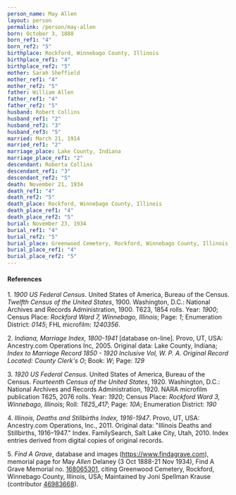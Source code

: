 ```yaml
---
person_name: May Allen
layout: person
permalink: /person/may-allen
born: October 3, 1888
born_ref1: "4"
born_ref2: "5"
birthplace: Rockford, Winnebago County, Illinois
birthplace_ref1: "4"
birthplace_ref2: "5"
mother: Sarah Sheffield
mother_ref1: "4"
mother_ref2: "5"
father: William Allen
father_ref1: "4"
father_ref2: "5"
husband: Robert Collins
husband_ref1: "2"
husband_ref2: "3"
husband_ref3: "5"
married: March 21, 1914
married_ref1: "2"
marriage_place: Lake County, Indiana
marriage_place_ref1: "2"
descendant: Roberta Collins
descendant_ref1: "3"
descendant_ref2: "5"
death: November 21, 1934
death_ref1: "4"
death_ref2: "5"
death_place: Rockford, Winnebago County, Illinois
death_place_ref1: "4"
death_place_ref2: "5"
burial: November 23, 1934
burial_ref1: "4"
burial_ref2: "5"
burial_place: Greenwood Cemetery, Rockford, Winnebago County, Illinois
burial_place_ref1: "4"
burial_place_ref2: "5"
---
```


#### References

<a id="1">1. </a> _1900 US Federal Census_. United States of America, Bureau of the Census. _Twelfth Census of the United States_, 1900. Washington, D.C.: National Archives and Records Administration, 1900. T623, 1854 rolls. Year: _1900_; Census Place: _Rockford Ward 7, Winnebago, Illinois_; Page: _1_; Enumeration District: _0145_; FHL microfilm: _1240356_.

<a id="2">2. </a> _Indiana, Marriage Index, 1800-1941_ [database on-line]. Provo, UT, USA: Ancestry.com Operations Inc, 2005. Original data: Lake County, Indiana; _Index to Marriage Record 1850 - 1920 Inclusive Vol, W. P. A. Original Record Located: County Clerk's O_; Book: _W_; Page: _129_

<a id="3">3. </a> _1920 US Federal Census_. United States of America, Bureau of the Census. _Fourteenth Census of the United States_, 1920. Washington, D.C.: National Archives and Records Administration, 1920. NARA microfilm publication T625, 2076 rolls. Year: _1920_; Census Place: _Rockford Ward 3, Winnebago, Illinois_; Roll: _T625_417_; Page: _10A_; Enumeration District: _190_

<a id="4">4. </a> _Illinois, Deaths and Stillbirths Index, 1916-1947_. Provo, UT, USA: Ancestry.com Operations, Inc., 2011. Original data: "Illinois Deaths and Stillbirths, 1916–1947." Index. FamilySearch, Salt Lake City, Utah, 2010. Index entries derived from digital copies of original records.

<a id="5">5. </a> _Find A Grave_, database and images (<https://www.findagrave.com>), memorial page for May _Allen_ Delaney (3 Oct 1888-21 Nov 1934), Find A Grave Memorial no. [168065301](https://www.findagrave.com/memorial/168065301), citing Greenwood Cemetery, Rockford, Winnebago County, Illinois, USA; Maintained by Joni Spellman Krause (contributor [46983668](https://www.findagrave.com/user/profile/46983668)). 
